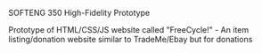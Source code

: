 SOFTENG 350 High-Fidelity Prototype

Prototype of HTML/CSS/JS website called "FreeCycle!" - An item listing/donation website similar to TradeMe/Ebay but for donations
